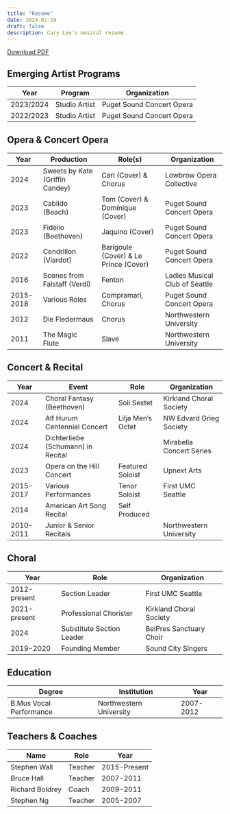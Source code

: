 ```yaml
---
title: "Resume"
date: 2024-02-19
draft: false
description: Cary Lee's musical resume.
---
```


<a href="/resume.pdf">Download PDF</a>

## Emerging Artist Programs

| Year          | Program                               | Organization              |
|---------------|---------------------------------------|---------------------------|
| 2023/2024     | Studio Artist                         | Puget Sound Concert Opera |
| 2022/2023     | Studio Artist                         | Puget Sound Concert Opera |

## Opera & Concert Opera

| Year      | Production                       | Role(s)                               | Organization                   |
|-----------|----------------------------------|---------------------------------------|--------------------------------|
| 2024      | Sweets by Kate (Griffin Candey) | Carl (Cover) & Chorus                 | Lowbrow Opera Collective       |
| 2023      | Cabildo (Beach)                  | Tom (Cover) & Dominique (Cover)       | Puget Sound Concert Opera      |
| 2023      | Fidelio (Beethoven)              | Jaquino (Cover)                       | Puget Sound Concert Opera      |
| 2022      | Cendrillon (Viardot)             | Barigoule (Cover) & Le Prince (Cover) | Puget Sound Concert Opera      |
| 2016      | Scenes from Falstaff (Verdi)     | Fenton                                | Ladies Musical Club of Seattle |
| 2015-2018 | Various Roles                    | Compramari, Chorus                    | Puget Sound Concert Opera      |
| 2012      | Die Fledermaus                   | Chorus                                | Northwestern University        |
| 2011      | The Magic Flute                  | Slave                                 | Northwestern University        |

## Concert & Recital

| Year      | Event                              | Role              | Organization             |
|-----------|------------------------------------|-------------------|--------------------------|
| 2024      | Choral Fantasy (Beethoven)         | Soli Sextet       | Kirkland Choral Society  |
| 2024      | Alf Hurum Centennial Concert       | Lilja Men’s Octet | NW Edvard Grieg Society  |
| 2024      | Dichterliebe (Schumann) in Recital |                   | Mirabella Concert Series |
| 2023      | Opera on the Hill Concert          | Featured Soloist  | Upnext Arts              |
| 2015-2017 | Various Performances               | Tenor Soloist     | First UMC Seattle        |
| 2014      | American Art Song Recital          | Self Produced     |                          |
| 2010-2011 | Junior & Senior Recitals           |                   | Northwestern University  |

## Choral

| Year         | Role                      | Organization            |
|--------------|---------------------------|-------------------------|
| 2012-present | Section Leader            | First UMC Seattle       |
| 2021-present | Professional Chorister    | Kirkland Choral Society |
| 2024         | Substitute Section Leader | BelPres Sanctuary Choir |
| 2019-2020    | Founding Member           | Sound City Singers      |

## Education

| Degree             | Institution       | Year       |
|--------------------|-------------------|------------|
| B.Mus Vocal Performance | Northwestern University | 2007-2012 |

## Teachers & Coaches

| Name           | Role   | Year         |
|----------------|--------|--------------|
| Stephen Wall   | Teacher | 2015-Present |
| Bruce Hall     | Teacher | 2007-2011    |
| Richard Boldrey | Coach  | 2009-2011    |
| Stephen Ng     | Teacher | 2005-2007    |
